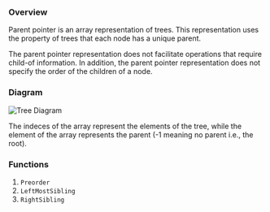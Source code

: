 ### Overview
Parent pointer is an array representation of trees. This representation uses the property of trees that each node has a unique parent.

The parent pointer representation does not facilitate operations that require child-of information. In addition, the parent pointer representation does not specify the order of the children of a node.

### Diagram
![Tree Diagram](Attachments/2_Tree.png)

The indeces of the array represent the elements of the tree, while the element of the array represents the parent (-1 meaning no parent i.e., the root). 

### Functions
1. `Preorder`
2. `LeftMostSibling`
2. `RightSibling`